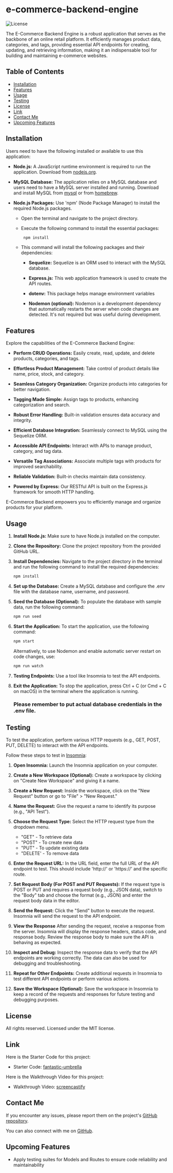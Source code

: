 # e-commerce-backend-engine

![License](https://img.shields.io/badge/License-MIT-blue.svg)

The E-Commerce Backend Engine is a robust application that serves as the backbone of an online retail platform. It efficiently manages product data, categories, and tags, providing essential API endpoints for creating, updating, and retrieving information, making it an indispensable tool for building and maintaining e-commerce websites.

## Table of Contents

- [Installation](#installation)
- [Features](#features)
- [Usage](#usage)
- [Testing](#testing)
- [License](#license)
- [Link](#link)
- [Contact Me](#contact-me)
- [Upcoming Features](#upcoming-features)

## Installation

Users need to have the following installed or available to use this application:

- **Node.js:** A JavaScript runtime environment is required to run the application. Download from [nodejs.org](nodejs.org).

- **MySQL Database:** The application relies on a MySQL database and users need to have a MySQL server installed and running. Download and install MySQL from [mysql](https://dev.mysql.com/downloads/mysql/) or from [homebrew](https://formulae.brew.sh/formula/mysql).

- **Node.js Packages:** Use 'npm' (Node Package Manager) to install the required Node.js packages.

  - Open the terminal and navigate to the project directory.
  - Execute the following command to install the essential packages:
    ```sh
     npm install
    ```
  - This command will install the following packages and their dependencies:

    - **Sequelize:** Sequelize is an ORM used to interact with the MySQL database.

    - **Express.js:** This web application framework is used to create the API routes.

    - **dotenv:** This package helps manage environment variables

    - **Nodemon (optional):** Nodemon is a development dependency that automatically restarts the server when code changes are detected. It's not required but was useful during development.

## Features

Explore the capabilities of the E-Commerce Backend Engine:

- **Perform CRUD Operations:** Easily create, read, update, and delete products, categories, and tags.

- **Effortless Product Management:** Take control of product details like name, price, stock, and category.

- **Seamless Category Organization:** Organize products into categories for better navigation.

- **Tagging Made Simple:** Assign tags to products, enhancing categorization and search.

- **Robust Error Handling:** Built-in validation ensures data accuracy and integrity.

- **Efficient Database Integration:** Seamlessly connect to MySQL using the Sequelize ORM.

- **Accessible API Endpoints:** Interact with APIs to manage product, category, and tag data.

- **Versatile Tag Associations:** Associate multiple tags with products for improved searchability.

- **Reliable Validation:** Built-in checks maintain data consistency.

- **Powered by Express:** Our RESTful API is built on the Express.js framework for smooth HTTP handling.

E-Commerce Backend empowers you to efficiently manage and organize products for your platform.

## Usage

1. **Install Node.js:** Make sure to have Node.js installed on the computer.

2. **Clone the Repository:** Clone the project repository from the provided GitHub URL.

3. **Install Dependencies:** Navigate to the project directory in the terminal and run the following command to install the required dependencies:
   ```sh
   npm install
   ```
4. **Set up the Database:** Create a MySQL database and configure the .env file with the database name, username, and password.

5. **Seed the Database (Optional):** To populate the database with sample data, run the following command:
   ```sh
   npm run seed
   ```
6. **Start the Application:** To start the application, use the following command:
   ```sh
   npm start
   ```
   Alternatively, to use Nodemon and enable automatic server restart on code changes, use:
   ```sh
   npm run watch
   ```
7. **Testing Endpoints:** Use a tool like Insomnia to test the API endpoints.

8. **Exit the Application:** To stop the application, press Ctrl + C (or Cmd + C on macOS) in the terminal where the application is running.

   ### Please remember to put actual database credentials in the .env file.

## Testing

To test the application, perform various HTTP requests (e.g., GET, POST, PUT, DELETE) to interact with the API endpoints.

Follow these steps to test in <u>Insomnia</u>:

1. **Open Insomnia:** Launch the Insomnia application on your computer.

2. **Create a New Workspace (Optional):** Create a workspace by clicking on "Create New Workspace" and giving it a name.

3. **Create a New Request:** Inside the workspace, click on the "New Request" button or go to "File" > "New Request."

4. **Name the Request:** Give the request a name to identify its purpose (e.g., "API Test").

5. **Choose the Request Type:** Select the HTTP request type from the dropdown menu.

   - "GET" - To retrieve data
   - "POST" - To create new data
   - "PUT" - To update existing data
   - "DELETE' - To remove data

6. **Enter the Request URL:** In the URL field, enter the full URL of the API endpoint to test. This should include 'http://' or 'https://' and the specific route.

7. **Set Request Body (For POST and PUT Requests):** If the request type is POST or PUT and requires a request body (e.g., JSON data), switch to the "Body" tab and choose the format (e.g., JSON) and enter the request body data in the editor.

8. **Send the Request:** Click the "Send" button to execute the request. Insomnia will send the request to the API endpoint.

9. **View the Response** After sending the request, receive a response from the server. Insomnia will display the response headers, status code, and response body. Review the response body to make sure the API is behaving as expected.

10. **Inspect and Debug:** Inspect the response data to verify that the API endpoints are working correctly. The data can also be used for debugging and troubleshooting.

11. **Repeat for Other Endpoints:** Create additional requests in Insomnia to test different API endpoints or perform various actions.

12. **Save the Workspace (Optional):** Save the workspace in Insomnia to keep a record of the requests and responses for future testing and debugging purposes.

## License

All rights reserved. Licensed under the MIT license.

## Link

Here is the Starter Code for this project:

- Starter Code: [fantastic-umbrella](https://github.com/coding-boot-camp/fantastic-umbrella)

Here is the Walkthrough Video for this project:

- Walkthrough Video: [screencastify](https://drive.google.com/file/d/15xJOtP-er8NL6gbstrmgQN_hmgHcN1So/view)

## Contact Me

If you encounter any issues, please report them on the project's [GitHub repository](https://github.com/Clkwong3/e-commerce-backend-engine).

You can also connect with me on [GitHub](https://github.com/Clkwong3).

## Upcoming Features

- Apply testing suites for Models and Routes to ensure code reliability and maintainability
